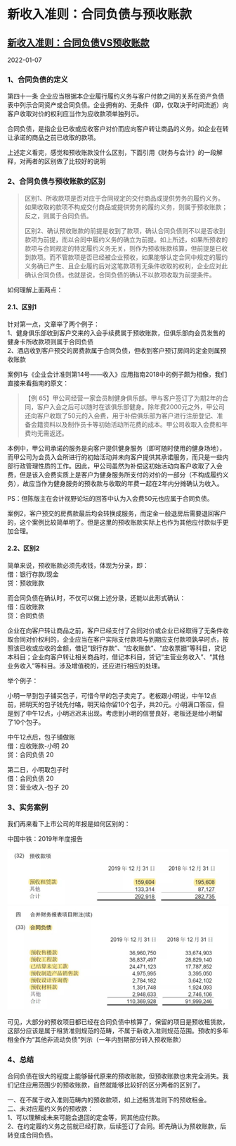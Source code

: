 # 新收入准则：合同负债与预收账款

## <a href="https://zhuanlan.zhihu.com/p/135455385">新收入准则：合同负债VS预收账款</a> 

2022-01-07

### 1、合同负债的定义

第四十一条 企业应当根据本企业履行履约义务与客户付款之间的关系在资产负债表中列示合同资产或合同负债。企业拥有的、无条件（即，仅取决于时间流逝）向客户收取对价的权利应当作为应收款项单独列示。

合同负债，是指企业已收或应收客户对价而应向客户转让商品的义务。如企业在转让承诺的商品之前已收取的款项。

上述定义看完，感觉和预收账款没什么区别，下面引用《财务与会计》的一段解释，对两者的区别做了比较好的说明

### 2、合同负债与预收账款的区别

>区别1、所收款项是否对应于合同规定的交付商品或提供劳务的履约义务。如果收取的款项不构成交付商品或提供劳务的履约义务，则属于预收账款；反之，则属于合同负债。
>
>区别2、确认预收账款的前提是收到了款项，确认合同负债则不以是否收到款项为前提，而以合同中履约义务的确立为前提。如上所述，如果所预收的款项与合同规定的特定履约义务无关，则作为预收账款核算，但前提是已收到款项。而不管款项是否已经被企业预收，如果能够认定合同中规定的履约义务确已产生、且企业履约后对这笔款项有无条件收取的权利，企业应对此确认合同负债。也就是说，合同负债的确认不以款项收取为前提条件。

如何理解上面两点：

#### 2.1、区别1

针对第一点，文章举了两个例子：    
1、健身俱乐部收到客户交来的入会手续费属于预收账款，但俱乐部向会员发售的健身卡所收款项则属于合同负债    
2、酒店收到客户预交的房费款属于合同负债，但收到客户预订房间的定金则属预收账款

案例1与《企业会计准则第14号——收入》应用指南2018中的例子颇为相像，我们直接来看指南的原文：

>【例 65】甲公司经营一家会员制健身俱乐部。甲与客户签订了为期2年的合同，客户入会之后可以随时在该俱乐部健身。除年费2000元之外，甲公司还向客户收取了50元的入会费，用于补偿俱乐部为客户进行注册登记、准备会籍资料以及制作员卡等初始活动所花费的成本。甲公司收取入会费和年费均无需返还。

本例中，甲公司承诺的服务是向客户提供健身服务（即可随时使用的健身场地），而甲公司为会员入会所进行的初始活动并未向客户提供其承诺服务，而只是一些内部行政管理性质的工作。因此，甲公司虽然为补偿这初始活动向客户收取了入会费，但是该入会费实质上是客户为健身服务所支付的对价的一部分（不构成履约义务），故应当作为健身服务的预收款与收取的年费一起在2年内分摊确认为收入。

PS：但陈版主在会计视野论坛的回答中认为入会费50元也应属于合同负债。

案例2，客户预交的房费款最后均会转换成服务，而定金一般退房后需要退回客户的，这个案例比较简单明了。但是这里的预收账款实际上也作为其他应付款似乎更加合理。

#### 2.2、区别2

简单来说，预收账款必须先收钱，体现为分录，即：    
借：银行存款/现金    
贷：预收账款    

而合同负债在确认时，不仅可以做上述分录，还能以此形式确认：    
借：应收账款    
贷：合同负债    

企业在向客户转让商品之前，客户已经支付了合同对价或企业已经取得了无条件收取合同对价权利的，企业应当在客户实际支付款项与到期应支付款项孰早时点，按照该已收或应收的金额，借记“银行存款”、“应收账款”、“应收票据”等科目，贷记本科目；企业向客户转让相关商品时，借记本科目，贷记“主营业务收入”、“其他业务收入”等科目。涉及增值税的，还应进行相应的处理。

举个例子：

小明一早到包子铺买包子，可惜今早的包子卖完了。老板跟小明说，中午12点前，把明天的包子钱先付咯，明天给你留10个包子，共20元。小明满口答应，但是到了中午12点，小明迟迟未出现。考虑到小明的信誉良好，老板还是给小明留了10个包子。

中午12点后，包子铺做账    
借：应收账款-小明 20    
贷：合同负债 20    

第二日，小明取包子时    
借：合同负债 20    
贷：营业收入-包子 20    

### 3、实务案例

我们再来看下上市公司的年报是如何区别的：

中国中铁：2019年年度报告

![](img/tips0002-1.jpg)
![](img/tips0002-2.jpg)

可见，大部分的预收项目都已经在合同负债中核算了，保留的项目是预收租赁款，这部分应该是属于租赁准则规范的范畴，不属于新收入准则规范范围。预收的多年租金作为“其他非流动负债”列示（一年内到期部分转入预收账款）

### 4、总结

合同负债在很大的程度上能够替代原来的预收账款，但预收账款也未完全消失。我们记住应用范围少的预收账款，自然就能够比较好的区分两者的区别了。

一、在不属于收入准则范畴内的预收款项，如上述租赁准则下的预收租金。    
二、未对应履约义务的预收款：    
1、可以理解成未来可能会退回的定金等，同其他应付款。    
2、在约定履约义务之前就已经打款，后续签订了合同。即先确认为预收账款，后转变成合同负债。
